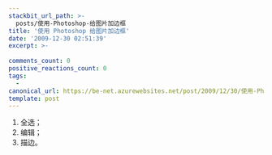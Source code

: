 ```yaml
---
stackbit_url_path: >-
  posts/使用-Photoshop-给图片加边框
title: '使用 Photoshop 给图片加边框'
date: '2009-12-30 02:51:39'
excerpt: >-
  
comments_count: 0
positive_reactions_count: 0
tags: 
  - 
canonical_url: https://be-net.azurewebsites.net/post/2009/12/30/使用-Photoshop-给图片加边框
template: post
---
```

<div style="text-indent: 2em;"><ol style="text-indent: 0;">    <li>全选；</li>    <li>编辑；</li>    <li>描边。</li></ol></div>